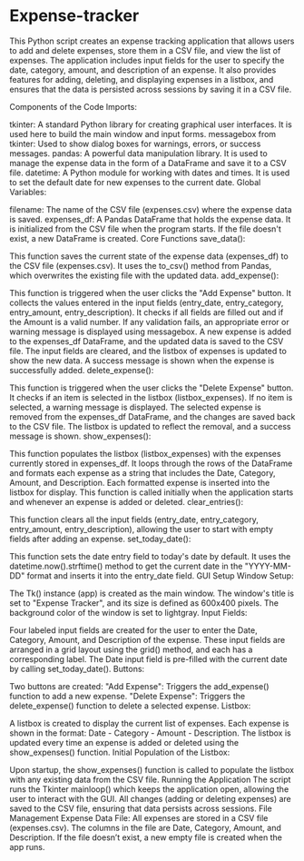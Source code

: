 # Expense-tracker


This Python script creates an expense tracking application that allows users to add and delete expenses, store them in a CSV file, and view the list of expenses. The application includes input fields for the user to specify the date, category, amount, and description of an expense. It also provides features for adding, deleting, and displaying expenses in a listbox, and ensures that the data is persisted across sessions by saving it in a CSV file.

Components of the Code
Imports:

tkinter: A standard Python library for creating graphical user interfaces. It is used here to build the main window and input forms.
messagebox from tkinter: Used to show dialog boxes for warnings, errors, or success messages.
pandas: A powerful data manipulation library. It is used to manage the expense data in the form of a DataFrame and save it to a CSV file.
datetime: A Python module for working with dates and times. It is used to set the default date for new expenses to the current date.
Global Variables:

filename: The name of the CSV file (expenses.csv) where the expense data is saved.
expenses_df: A Pandas DataFrame that holds the expense data. It is initialized from the CSV file when the program starts. If the file doesn't exist, a new DataFrame is created.
Core Functions
save_data():

This function saves the current state of the expense data (expenses_df) to the CSV file (expenses.csv). It uses the to_csv() method from Pandas, which overwrites the existing file with the updated data.
add_expense():

This function is triggered when the user clicks the "Add Expense" button.
It collects the values entered in the input fields (entry_date, entry_category, entry_amount, entry_description).
It checks if all fields are filled out and if the Amount is a valid number. If any validation fails, an appropriate error or warning message is displayed using messagebox.
A new expense is added to the expenses_df DataFrame, and the updated data is saved to the CSV file.
The input fields are cleared, and the listbox of expenses is updated to show the new data.
A success message is shown when the expense is successfully added.
delete_expense():

This function is triggered when the user clicks the "Delete Expense" button.
It checks if an item is selected in the listbox (listbox_expenses). If no item is selected, a warning message is displayed.
The selected expense is removed from the expenses_df DataFrame, and the changes are saved back to the CSV file.
The listbox is updated to reflect the removal, and a success message is shown.
show_expenses():

This function populates the listbox (listbox_expenses) with the expenses currently stored in expenses_df.
It loops through the rows of the DataFrame and formats each expense as a string that includes the Date, Category, Amount, and Description.
Each formatted expense is inserted into the listbox for display.
This function is called initially when the application starts and whenever an expense is added or deleted.
clear_entries():

This function clears all the input fields (entry_date, entry_category, entry_amount, entry_description), allowing the user to start with empty fields after adding an expense.
set_today_date():

This function sets the date entry field to today's date by default.
It uses the datetime.now().strftime() method to get the current date in the "YYYY-MM-DD" format and inserts it into the entry_date field.
GUI Setup
Window Setup:

The Tk() instance (app) is created as the main window. The window's title is set to "Expense Tracker", and its size is defined as 600x400 pixels. The background color of the window is set to lightgray.
Input Fields:

Four labeled input fields are created for the user to enter the Date, Category, Amount, and Description of the expense.
These input fields are arranged in a grid layout using the grid() method, and each has a corresponding label.
The Date input field is pre-filled with the current date by calling set_today_date().
Buttons:

Two buttons are created:
"Add Expense": Triggers the add_expense() function to add a new expense.
"Delete Expense": Triggers the delete_expense() function to delete a selected expense.
Listbox:

A listbox is created to display the current list of expenses. Each expense is shown in the format: Date - Category - Amount - Description.
The listbox is updated every time an expense is added or deleted using the show_expenses() function.
Initial Population of the Listbox:

Upon startup, the show_expenses() function is called to populate the listbox with any existing data from the CSV file.
Running the Application
The script runs the Tkinter mainloop() which keeps the application open, allowing the user to interact with the GUI.
All changes (adding or deleting expenses) are saved to the CSV file, ensuring that data persists across sessions.
File Management
Expense Data File: All expenses are stored in a CSV file (expenses.csv). The columns in the file are Date, Category, Amount, and Description. If the file doesn’t exist, a new empty file is created when the app runs.
